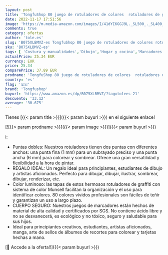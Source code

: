 ```yaml
---
layout: post
title: 'TongfuShop 80 juego de rotuladores de colores  rotuladores de graffiti  rotuladores  rotuladores de doble punta  para estudiantes  artistas de manga  juego de rotuladores de bocetos'
date: 2022-11-17 17:51:56
image: 'https://m.media-amazon.com/images/I/41dYI6GGJ9L._SL500_._SL400_.jpg'
comments: true
category: ofertas
author: 'tole.es'
slug: 'B075XLBMVZ-es TongfuShop 80 juego de rotuladores de colores rotuladores...'
sku: 'B075XLBMVZ-es'
tags: [ 'Costura y manualidades','Dibujo','Hogar y cocina','Marcadores','Materiales de dibujo','rotuladores','tongfushop','🇪🇸', ]
actualPrice: 25.34 EUR
currency: EUR
price: 25.34
comparePrice: 37.89 EUR
prodname: 'TongfuShop 80 juego de rotuladores de colores  rotuladores de graffiti  rotuladores  rotuladores de doble punta  para estudiantes  artistas de manga  juego de rotuladores de bocetos'
country: 'es'
flag: '🇪🇸'
brand: 'Tongfushop'
buyurl: 'https://www.amazon.es/dp/B075XLBMVZ/?tag=tolees-21'
descuento: '33.12'
average: '30.675'
---
```


Tienes [{{< param title >}}]({{< param buyurl >}}) en el siguiente enlace!

[![{{< param prodname >}}]({{< param image >}})]({{< param buyurl >}})

ℹ️:

- Puntas dobles: Nuestros rotuladores tienen dos puntas con diferentes anchos: una punta fina (1 mm) para un subrayado preciso y una punta ancha (6 mm) para colorear y sombrear. Ofrece una gran versatilidad y flexibilidad a la hora de pintar.
- REGALO IDEAL: Un regalo ideal para principiantes, estudiantes de dibujo y artistas aficionados. Perfecto para dibujar, dibujar, ilustrar, sombrear, dibujar, renderizar, etc.
- Color luminoso: las tapas de estos hermosos rotuladores de graffiti con sistema de color Munsell facilitan la organización y el uso para identificar colores. 80 colores vívidos profesionales son fáciles de teñir y garantizan un uso a largo plazo.
- CUERPO SEGURO: Nuestros juegos de marcadores están hechos de material de alta calidad y certificados por SGS. No contiene ácido libre y no se desvanecerá, es ecológico y no tóxico, seguro y saludable para sus hijos.
- Ideal para principiantes creativos, estudiantes, artistas aficionados, manga, arte de sellos de álbumes de recortes para colorear y tarjetas hechas a mano.

[🛒 Accede a la oferta!!]({{< param buyurl >}})
